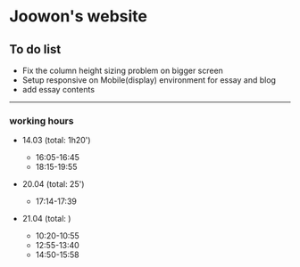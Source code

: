 Joowon's website
=================

To do list
-----------

* Fix the column height sizing problem on bigger screen
* Setup responsive on Mobile(display) environment for essay and blog
* add essay contents

---------------

### working hours
* 14.03 (total: 1h20')
  - 16:05-16:45
  - 18:15-19:55

* 20.04 (total: 25')
  - 17:14-17:39

* 21.04 (total: )
  - 10:20-10:55
  - 12:55-13:40
  - 14:50-15:58
